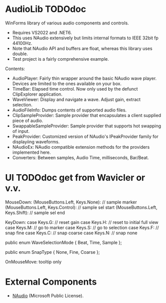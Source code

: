 # AudioLib TODOdoc

WinForms library of various audio components and controls.

- Requires VS2022 and .NET6.
- This uses NAudio extensively but limits internal formats to IEEE 32bit fp 44100Hz.
- Note that NAudio API and buffers are float, whereas this library uses double.
- Test project is a fairly comprehensive example.

Contents:
- AudioPlayer: Fairly thin wrapper around the basic NAudio wave player. Devices are limited to the ones available on your box.
- TimeBar: Elapsed time control. Now only used by the defunct ClipExplorer application.
- WaveViewer: Display and navigate a wave. Adjust gain, extract selection.
- AudioFileInfo: Dumps contents of supported audio files.
- ClipSampleProvider: Sample provider that encapsulates a client supplied piece of audio.
- SwappableSampleProvider: Sample provider that supports hot swapping of input.
- PeakProvider: Customized version of NAudio's IPeakProvider family for displayiing waveforms.
- NAudioEx: NAudio compatible extension methods for the providers implemented here.
- Converters: Between samples, Audio Time, milliseconds, Bar/Beat.


# UI TODOdoc get from Wavicler or v.v.
MouseDown:
(MouseButtons.Left, Keys.None): // sample marker
(MouseButtons.Left, Keys.Control): // sample sel start
(MouseButtons.Left, Keys.Shift): // sample sel end

KeyDown:
case Keys.G: // reset gain
case Keys.H: // reset to initial full view
case Keys.M: // go to marker
case Keys.S: // go to selection
case Keys.F: // snap fine
case Keys.C: // snap coarse
case Keys.N: // snap none

public enum WaveSelectionMode { Beat, Time, Sample };

public enum SnapType { None, Fine, Coarse };

OnMouseMove: tooltip only

# External Components

- [NAudio](https://github.com/naudio/NAudio) (Microsoft Public License).
